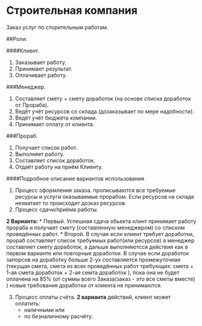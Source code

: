 # Строительная компания
Заказ услуг по сторительным работам.

##Роли:

####Клиент.
1.  Заказывает работу.
1.  Принимает результат.
1.  Оплачивает работу.

###Менеджер.
1.  Составляет смету + смету доработок (на основе списка доработок от Прораба).
1.  Ведёт учёт ресурсов со склада.(дозаказывает по мере надобности).
1.  Ведёт учёт бюджета компании.
1.  Принимает оплату от клиента.

###Прораб.
1.  Получает список работ.
1.  Выполняет работу.
1.  Составляет список доработок.
1.  Отдаёт работу на приём Клиенту.

####Подробное описание вариантов использования
1.  Процесс оформления заказа.
прописываются все требуемые ресурсы и услуги оказываемые прорабом.
Если ресурсов на складе нехватает то происходит дозказ ресурсов.
2.  Процесс сдачи/приёма работы.

  **2 Варианта:**
    *  Первый. Успешная сдача обьекта клинт принимает работу прораба и получает смету (составленную менеджером) со списком проведённых работ.
    *  Второй. В случае если клиент требует доработки, прораб составляет список требуемых работ(или ресурсов) а менеджер составляет смету доработок,
	а дальше выполняютсся действия как в первом варианте или повторные доработки.
	В случае если доработок запорсов на доработку больше 2-ух составляется промежуточная (текущая смета, смета из всех проведённых работ требующих: смета + 1-ая смета доработок + 2-ая семта доработок ),
	пока она не будет оплачена на 85% (от суммы всего Заказа(заказ - это все сметы вместе) ) новые требования доработки от клиента не принимаются.
	
3.  Процесс оплаты счёта.
  **2 варианта** действий, клиент может оплатить:  
    * наличными или 
    * по безналичному расчёту.
